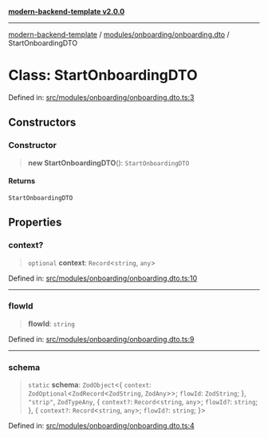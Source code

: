 [**modern-backend-template v2.0.0**](../../../../README.md)

***

[modern-backend-template](../../../../modules.md) / [modules/onboarding/onboarding.dto](../README.md) / StartOnboardingDTO

# Class: StartOnboardingDTO

Defined in: [src/modules/onboarding/onboarding.dto.ts:3](https://github.com/maemreyo/saas-4cus-nodejs/blob/1a77de11cd6eaefe66c31c7f5de281673fc25ce5/src/modules/onboarding/onboarding.dto.ts#L3)

## Constructors

### Constructor

> **new StartOnboardingDTO**(): `StartOnboardingDTO`

#### Returns

`StartOnboardingDTO`

## Properties

### context?

> `optional` **context**: `Record`\<`string`, `any`\>

Defined in: [src/modules/onboarding/onboarding.dto.ts:10](https://github.com/maemreyo/saas-4cus-nodejs/blob/1a77de11cd6eaefe66c31c7f5de281673fc25ce5/src/modules/onboarding/onboarding.dto.ts#L10)

***

### flowId

> **flowId**: `string`

Defined in: [src/modules/onboarding/onboarding.dto.ts:9](https://github.com/maemreyo/saas-4cus-nodejs/blob/1a77de11cd6eaefe66c31c7f5de281673fc25ce5/src/modules/onboarding/onboarding.dto.ts#L9)

***

### schema

> `static` **schema**: `ZodObject`\<\{ `context`: `ZodOptional`\<`ZodRecord`\<`ZodString`, `ZodAny`\>\>; `flowId`: `ZodString`; \}, `"strip"`, `ZodTypeAny`, \{ `context?`: `Record`\<`string`, `any`\>; `flowId?`: `string`; \}, \{ `context?`: `Record`\<`string`, `any`\>; `flowId?`: `string`; \}\>

Defined in: [src/modules/onboarding/onboarding.dto.ts:4](https://github.com/maemreyo/saas-4cus-nodejs/blob/1a77de11cd6eaefe66c31c7f5de281673fc25ce5/src/modules/onboarding/onboarding.dto.ts#L4)
